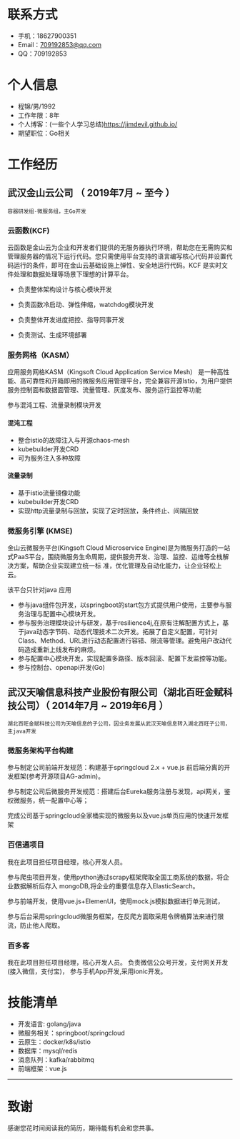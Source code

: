 # 联系方式

- 手机：18627900351
- Email：709192853@qq.com
- QQ：709192853


# 个人信息

 - 程锦/男/1992 
 - 工作年限：8年
 - 个人博客：(一些个人学习总结)https://jimdevil.github.io/
 - 期望职位：Go相关


# 工作经历

## 武汉金山云公司 （ 2019年7月 ~ 至今 ）

`容器研发组-微服务组，主Go开发`

### 云函数(KCF) 

云函数是金山云为企业和开发者们提供的无服务器执行环境，帮助您在无需购买和管理服务器的情况下运行代码。您只需使用平台支持的语言编写核心代码并设置代码运行的条件，即可在金山云基础设施上弹性、安全地运行代码。KCF 是实时文件处理和数据处理等场景下理想的计算平台。

+ 负责整体架构设计与核心模块开发

+ 负责函数冷启动、弹性伸缩，watchdog模块开发

+ 负责整体开发进度把控、指导同事开发

+ 负责测试、生成环境部署

  

### 服务网格（KASM）

应用服务网格KASM（Kingsoft Cloud Application Service Mesh） 是一种高性能、高可靠性和开箱即用的微服务应用管理平台，完全兼容开源Istio，为用户提供服务控制面和数据面管理、流量管理、灰度发布、服务运行监控等功能

参与混沌工程、流量录制模块开发

#### 混沌工程

+ 整合istio的故障注入与开源chaos-mesh
+ kubebuilder开发CRD
+ 可为服务注入多种故障

#### 流量录制

+ 基于istio流量镜像功能
+ kubebuilder开发CRD
+ 实现http流量录制与回放，实现了定时回放，条件终止、间隔回放



### 微服务引擎 (KMSE)

金山云微服务平台(Kingsoft Cloud Microservice Engine)是为微服务打造的一站式PaaS平台，围绕微服务生命周期，提供服务开发、治理、监控、运维等全栈解决方案，帮助企业实现建立统一标 准，优化管理及自动化能力，让企业轻松上云。

该平台只针对java 应用

+ 参与java组件包开发，以springboot的start包方式提供用户使用，主要参与服务治理与配置中心模块开发。
+ 参与服务治理模块设计与研发，基于resilience4j,在原有注解配置方式上，基于java动态字节码、动态代理技术二次开发。拓展了自定义配置，可针对Class、Method、URL进行动态配置进行容错、限流等管理。避免用户改动代码造成重新上线发布的麻烦。
+ 参与配置中心模块开发，实现配置多路径、版本回滚、配置下发监控等功能。
+ 参与控制台、openapi开发(Go)



## 武汉天喻信息科技产业股份有限公司（湖北百旺金赋科技公司）（ 2014年7月 ~ 2019年6月 ）

`湖北百旺金赋科技公司为天喻信息的子公司，因业务发展从武汉天喻信息转入湖北百旺子公司，主java开发`

### 微服务架构平台构建

参与制定公司前端开发规范：构建基于springcloud 2.x + vue.js 前后端分离的开发框架(参考开源项目AG-admin)。 

参与制定公司后微服务开发规范：搭建后台Eureka服务注册与发现，api网关，鉴权微服务，统一配置中心等；  

完成公司基于springcloud全家桶实现的微服务以及vue.js单页应用的快速开发框架



### 百信通项目 

我在此项目担任项目经理，核心开发人员。 

参与爬虫项目开发，使用python通过scrapy框架爬取全国工商系统的数据，将企业数据解析后存入 mongoDB,将企业的重要信息存入ElasticSearch。

参与前端开发，使用vue.js+ElemenUI，使用mock.js模拟数据进行单元测试，

参与后台采用springcloud微服务框架，在反爬方面取采用令牌桶算法来进行限流，防止他人爬取。



### 百多客

我在此项目担任项目经理，核心开发人员。 负责微信公众号开发，支付网关开发(接入微信，支付宝)， 参与手机App开发,采用ionic开发。

# 技能清单

- 开发语言:  golang/java
- 微服务相关：springboot/springcloud
- 云原生：docker/k8s/istio
- 数据库：mysql/redis
- 消息队列：kafka/rabbitmq
- 前端框架：vue.js    

---

# 致谢

感谢您花时间阅读我的简历，期待能有机会和您共事。
      